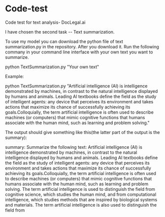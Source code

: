 # Code-test
Code test for text analysis- DocLegal.ai

I have chosen the second task -- Text summarization.

To use my model you can download the python file of text summarization.py in the repository.
After you download it. Run the following commany in your command line interface with your own text you want to summarize.

python TextSummarization.py "Your own text"

Example:

python TextSummarization.py "Artificial intelligence (AI) is intelligence demonstrated by machines, in contrast to the natural intelligence displayed by humans and animals. Leading AI textbooks define the field as the study of intelligent agents: any device that perceives its environment and takes actions that maximize its chance of successfully achieving its goals.Colloquially, the term artificial intelligence is often used to describe machines (or computers) that mimic cognitive functions that humans associate with the human mind, such as learning and problem solving."

The output should give something like this(the latter part of the output is the summary):

summary: Summarize the following text: Artificial intelligence (AI) is intelligence demonstrated by machines, in contrast to the natural intelligence displayed by humans and animals. Leading AI textbooks define the field as the study of intelligent agents: any device that perceives its environment and takes actions that maximize its chance of successfully achieving its goals.Colloquially, the term artificial intelligence is often used to describe machines (or computers) that mimic cognitive functions that humans associate with the human mind, such as learning and problem solving. The term artificial intelligence is used to distinguish the field from cognitive science, which studies the human mind, and from computational intelligence, which studies methods that are inspired by biological systems and materials. The term artificial intelligence is also used to distinguish the field from
